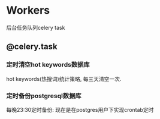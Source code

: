 # Workers
后台任务队列celery task

## @celery.task
### 定时清空hot keywords数据库
hot keywords(热搜词)统计策略, 每三天清空一次.

### 定时备份postgresql数据库
每晚23:30定时备份: 现在是在postgres用户下实现crontab定时
